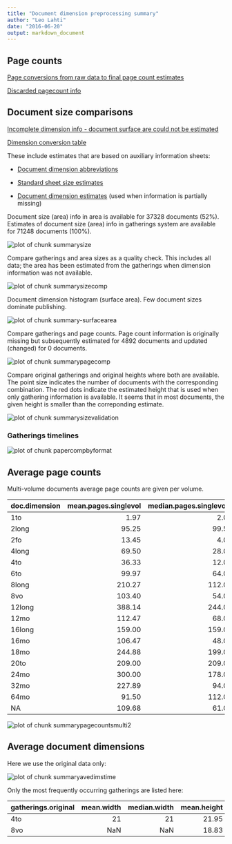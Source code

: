 ```yaml
---
title: "Document dimension preprocessing summary"
author: "Leo Lahti"
date: "2016-06-20"
output: markdown_document
---
```



## Page counts

[Page conversions from raw data to final page count estimates](output.tables/pagecount_conversion_nontrivial.csv)

<!--[Page conversions from raw data to final page count estimates with volume info](output.tables/page_conversion_table_full.csv)-->

[Discarded pagecount info](output.tables/pagecount_discarded.csv)



## Document size comparisons

[Incomplete dimension info - document surface are could not be estimated](output.tables/physical_dimension_incomplete.csv)

[Dimension conversion table](output.tables/conversions_physical_dimension.csv)


These include estimates that are based on auxiliary information sheets:

  * [Document dimension abbreviations](https://github.com/rOpenGov/bibliographica/blob/master/inst/extdata/document_size_abbreviations.csv)

  * [Standard sheet size estimates](https://github.com/rOpenGov/bibliographica/blob/master/inst/extdata/sheetsizes.csv)

  * [Document dimension estimates](https://github.com/rOpenGov/bibliographica/blob/master/inst/extdata/documentdimensions.csv) (used when information is partially missing)


  
<!--[Discarded dimension info](output.tables/dimensions_discarded.csv)-->

Document size (area) info in area is available for 37328 documents (52%). Estimates of document size (area) info in gatherings system are available for 71248 documents (100%). 

![plot of chunk summarysize](figure/summarysize-1.png)


Compare gatherings and area sizes as a quality check. This includes all data; the area has been estimated from the gatherings when dimension information was not available.

![plot of chunk summarysizecomp](figure/summarysizecomp-1.png)

Document dimension histogram (surface area). Few document sizes dominate publishing.

![plot of chunk summary-surfacearea](figure/summary-surfacearea-1.png)


Compare gatherings and page counts. Page count information is originally missing but subsequently estimated for 4892 documents and updated (changed) for 0 documents. 


![plot of chunk summarypagecomp](figure/summarypagecomp-1.png)

Compare original gatherings and original heights where both are available. The point size indicates the number of documents with the corresponding combination. The red dots indicate the estimated height that is used when only gathering information is available. It seems that in most documents, the given height is smaller than the correponding estimate.

![plot of chunk summarysizevalidation](figure/summarysizevalidation-1.png)

### Gatherings timelines

![plot of chunk papercompbyformat](figure/papercompbyformat-1.png)

## Average page counts 

Multi-volume documents average page counts are given per volume.


|doc.dimension | mean.pages.singlevol| median.pages.singlevol| n.singlevol|mean.pages.multivol |median.pages.multivol | n.multivol| mean.pages.issue| median.pages.issue| n.issue|
|:-------------|--------------------:|----------------------:|-----------:|:-------------------|:---------------------|----------:|----------------:|------------------:|-------:|
|1to           |                 1.97|                    2.0|         473|NA                  |NA                    |         NA|               NA|                 NA|      NA|
|2long         |                95.25|                   99.5|           4|NA                  |NA                    |         NA|            47.00|               47.0|       1|
|2fo           |                13.45|                    4.0|        3205|NA                  |NA                    |         NA|            17.98|               16.0|     755|
|4long         |                69.50|                   28.0|         206|NA                  |NA                    |         NA|            23.41|               19.0|     148|
|4to           |                36.33|                   12.0|       15657|NA                  |NA                    |         NA|            20.26|               18.0|    7545|
|6to           |                99.97|                   64.0|          29|NA                  |NA                    |         NA|            20.92|               13.0|      12|
|8long         |               210.27|                  112.0|          99|NA                  |NA                    |         NA|            24.80|               24.0|      15|
|8vo           |               103.40|                   54.0|        7774|NA                  |NA                    |         NA|            24.53|               24.0|    3137|
|12long        |               388.14|                  244.0|           7|NA                  |NA                    |         NA|               NA|                 NA|      NA|
|12mo          |               112.47|                   68.0|        3234|NA                  |NA                    |         NA|            29.77|               28.0|    1296|
|16long        |               159.00|                  159.0|           1|NA                  |NA                    |         NA|               NA|                 NA|      NA|
|16mo          |               106.47|                   48.0|        1665|NA                  |NA                    |         NA|            30.59|               32.0|     817|
|18mo          |               244.88|                  199.0|           8|NA                  |NA                    |         NA|            44.00|               44.0|       1|
|20to          |               209.00|                  209.0|           1|NA                  |NA                    |         NA|               NA|                 NA|      NA|
|24mo          |               300.00|                  178.0|          12|NA                  |NA                    |         NA|            32.00|               32.0|       1|
|32mo          |               227.89|                   94.0|          57|NA                  |NA                    |         NA|            24.17|               23.5|      12|
|64mo          |                91.50|                  112.0|           8|NA                  |NA                    |         NA|            24.00|               24.0|       1|
|NA            |               109.68|                   61.0|       38808|NA                  |NA                    |         NA|            24.83|               23.0|   14529|


![plot of chunk summarypagecountsmulti2](figure/summarypagecountsmulti2-1.png)


## Average document dimensions 

Here we use the original data only:

![plot of chunk summaryavedimstime](figure/summaryavedimstime-1.png)




Only the most frequently occurring gatherings are listed here:


|gatherings.original | mean.width| median.width| mean.height| median.height|  n|
|:-------------------|----------:|------------:|-----------:|-------------:|--:|
|4to                 |         21|           21|       21.95|         21.95| 19|
|8vo                 |        NaN|          NaN|       18.83|         18.83| 12|

